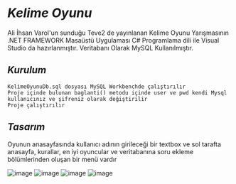 # _Kelime_ _Oyunu_

Ali İhsan Varol'un sunduğu Teve2 de yayınlanan Kelime Oyunu Yarışmasının .NET FRAMEWORK Masaüstü Uygulaması
C# Programlama dili ile Visual Studio da hazırlanmıştır.
Veritabanı Olarak MySQL Kullanılmıştır.

## _Kurulum_

    KelimeOyunuDb.sql dosyası MySQL Workbenchde çalıştırılır
    Proje içinde bulunan baglanti() metodu içinde user ve pwd kendi Mysql kullanıcınız ve şifreniz olarak değiştirilir
    Proje çalıştırılır
    
## _Tasarım_

 Oyunun anasayfasında kullanıcı adının girileceği bir textbox ve sol tarafta anasayfa, kurallar, en iyi oyuncular ve veritabanına soru ekleme bölümlerinden oluşan bir menü vardır 
         
  ![image](https://user-images.githubusercontent.com/71495532/113892396-9bed2800-97ce-11eb-8244-25ddb61652a0.png)
  ![image](https://user-images.githubusercontent.com/71495532/113904754-16bc4000-97db-11eb-952f-7af4482d3a2c.png)
  ![image](https://user-images.githubusercontent.com/71495532/113904767-1a4fc700-97db-11eb-9f2b-0350565fa0c5.png)
  ![image](https://user-images.githubusercontent.com/71495532/113904778-1d4ab780-97db-11eb-99cb-29ab318fb8f6.png)

  
